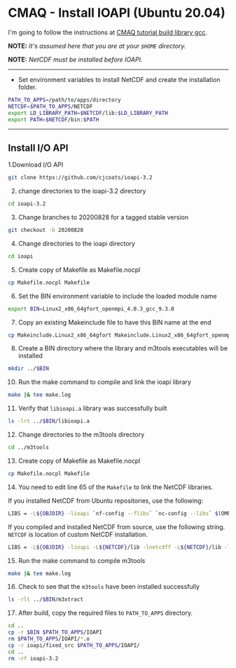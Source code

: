 # CMAQ - Install IOAPI (Ubuntu 20.04)

I'm going to follow the instructions at [CMAQ tutorial build library gcc].

**NOTE:** _It's assumed here that you are at your `$HOME` directory._

**NOTE:** _NetCDF must be installed before IOAPI._

--------

* Set environment variables to install NetCDF and create the installation folder.

```bash
PATH_TO_APPS=/path/to/apps/directory
NETCDF=$PATH_TO_APPS/NETCDF
export LD_LIBRARY_PATH=$NETCDF/lib:$LD_LIBRARY_PATH
export PATH=$NETCDF/bin:$PATH
```

--------

## Install I/O API

1.Download I/O API

```bash
git clone https://github.com/cjcoats/ioapi-3.2
```

2. change directories to the ioapi-3.2 directory

```bash
cd ioapi-3.2
```

3. Change branches to 20200828 for a tagged stable version

```bash
git checkout -b 20200828
```

4. Change directories to the ioapi directory

```bash
cd ioapi
```

5. Create copy of Makefile as Makefile.nocpl

```bash
cp Makefile.nocpl Makefile
```

6. Set the BIN environment variable to include the loaded module name

```bash
export BIN=Linux2_x86_64gfort_openmpi_4.0.3_gcc_9.3.0
```

7. Copy an existing Makeinclude file to have this BIN name at the end

```bash
cp Makeinclude.Linux2_x86_64gfort Makeinclude.Linux2_x86_64gfort_openmpi_4.0.3_gcc_9.3.0
```

8. Create a BIN directory where the library and m3tools executables will be installed

```bash
mkdir ../$BIN
```

10. Run the make command to compile and link the ioapi library

```bash
make |& tee make.log
```

11. Verify that `libioapi.a` library was successfully built

```bash
ls -lrt ../$BIN/libioapi.a
```

12. Change directories to the m3tools directory

```bash
cd ../m3tools
```

13. Create copy of Makefile as Makefile.nocpl

```bash
cp Makefile.nocpl Makefile
```

14. You need to edit line 65 of the `Makefile` to link the NetCDF libraries.

If you installed NetCDF from Ubuntu repositories, use the following:

```bash
LIBS = -L${OBJDIR} -lioapi `nf-config --flibs` `nc-config --libs` $(OMPLIBS) $(ARCHLIB) $(ARCHLIBS)
```

If you compiled and installed NetCDF from source, use the following string. `NETCDF` is location of custom NetCDF installation.

```bash
LIBS = -L${OBJDIR} -lioapi -L${NETCDF}/lib -lnetcdff -L${NETCDF}/lib -lnetcdf $(OMPLIBS) $(ARCHLIB) $(ARCHLIBS)
```

15. Run the make command to compile m3tools

```bash
make |& tee make.log
```

16. Check to see that the `m3tools` have been installed successfully

```bash
ls -rlt ../$BIN/m3xtract
```

17. After build, copy the required files to `PATH_TO_APPS` directory.

```bash
cd ..
cp -r $BIN $PATH_TO_APPS/IOAPI
rm $PATH_TO_APPS/IOAPI/*.o
cp -r ioapi/fixed_src $PATH_TO_APPS/IOAPI/
cd ..
rm -rf ioapi-3.2
```

[CMAQ tutorial build library gcc]: https://github.com/USEPA/CMAQ/blob/master/DOCS/Users_Guide/Tutorials/CMAQ_UG_tutorial_build_library_gcc.md
